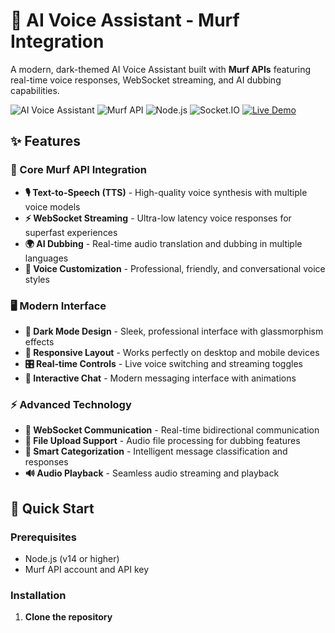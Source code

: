 # 🎤 AI Voice Assistant - Murf Integration

A modern, dark-themed AI Voice Assistant built with **Murf APIs** featuring real-time voice responses, WebSocket streaming, and AI dubbing capabilities.

![AI Voice Assistant](https://img.shields.io/badge/AI-Voice%20Assistant-blue)
![Murf API](https://img.shields.io/badge/Murf-API%20Integration-green)
![Node.js](https://img.shields.io/badge/Node.js-Backend-brightgreen)
![Socket.IO](https://img.shields.io/badge/Socket.IO-Real--time-red)
[![Live Demo](https://img.shields.io/badge/Live-Demo-blue?style=for-the-badge)]([https://voice-ai-assistant-n14h.onrender.com](https://murf-voice-assistant-1.onrender.com/))

## ✨ Features

### 🎯 Core Murf API Integration
- **🎙️ Text-to-Speech (TTS)** - High-quality voice synthesis with multiple voice models
- **⚡ WebSocket Streaming** - Ultra-low latency voice responses for superfast experiences
- **🌍 AI Dubbing** - Real-time audio translation and dubbing in multiple languages
- **🎨 Voice Customization** - Professional, friendly, and conversational voice styles

### 🖥️ Modern Interface
- **🌙 Dark Mode Design** - Sleek, professional interface with glassmorphism effects
- **📱 Responsive Layout** - Works perfectly on desktop and mobile devices  
- **🎛️ Real-time Controls** - Live voice switching and streaming toggles
- **💬 Interactive Chat** - Modern messaging interface with animations

### ⚡ Advanced Technology
- **🔌 WebSocket Communication** - Real-time bidirectional communication
- **📁 File Upload Support** - Audio file processing for dubbing features
- **🧠 Smart Categorization** - Intelligent message classification and responses
- **🔊 Audio Playback** - Seamless audio streaming and playback

## 🚀 Quick Start

### Prerequisites
- Node.js (v14 or higher)
- Murf API account and API key

### Installation

1. **Clone the repository**
